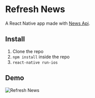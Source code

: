 # Refresh News
A React Native app made with [News Api](https://newsapi.org/).

## Install
1. Clone the repo
2. `npm install` inside the repo
3. `react-native run-ios`

## Demo
![Refresh News](https://i.ibb.co/L0J1TcK/Messages-Image-718748635.png "Refresh News")